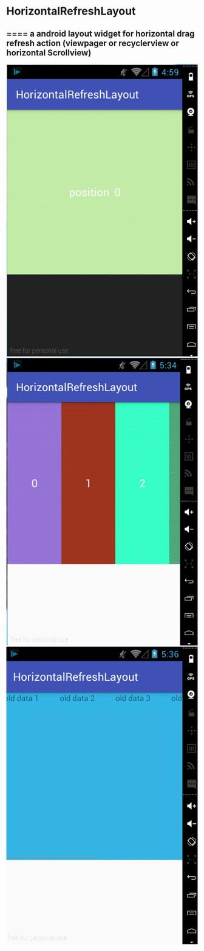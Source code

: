 # HorizontalRefreshLayout
====
a android layout widget for horizontal drag refresh action (viewpager or recyclerview or horizontal Scrollview)
-----
![](https://github.com/29995270/HorizontalRefreshLayout/blob/master/art.gif "viewpager")
<br>
![](https://github.com/29995270/HorizontalRefreshLayout/blob/master/art2.gif "recyclerview")
<br>
![](https://github.com/29995270/HorizontalRefreshLayout/blob/master/art3.gif "scrollview")
